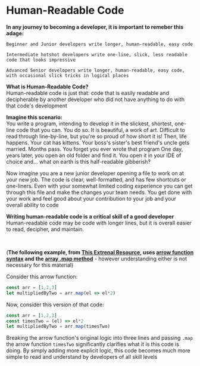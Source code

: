 # Human-Readable Code

**In any journey to becoming a developer, it is important to remeber this adage:**
```
Beginner and Junior developers write longer, human-readable, easy code

Intermediate hotshot developers write one-line, slick, less readable code that looks impressive

Advanced Senior developers write longer, human-readable, easy code, with occasional slick tricks in logical places
```
**What is Human-Readable Code?**  
Human-readable code is just that: code that is easily readable and decipherable by another developer who did not have anything to do with that code's development
<br>

**Imagine this scenario:**  
You write a program, intending to develop it in the slickest, shortest, one-line code that you can. You do so. It is beautiful, a work of art. Difficult to read through line-by-line, but you're so proud of how short it is! 
Then, life happens. Your cat has kittens. Your boss's sister's best friend's uncle gets married. Months pass. You forget you ever wrote that program
One day, years later, you open an old folder and find it. You open it in your IDE of choice and... what on earth is this half-readable gibberish? 

Now imagine you are a new junior developer opening a file to work on at your new job. The code is clear, well-formatted, and has few shortcuts or one-liners. Even with your somewhat limited coding experience you can get through this file and make the changes your team needs. You get done with your work and feel good about your contribution to your job and your overall ability to code
<br> 

**Writing human-readable code is a critical skill of a good developer**  
Human-readable code may be code with longer lines, but it is overall easier to read, decipher, and maintain. 

<br>

(**The following example, from [This Extrenal Resource](https://dev.to/laurieontech/human-readable-javascript-337o), uses [arrow function syntax](../03_JS/05_Arrow_Functions.md) and the [array .map method](../03_JS/10_Array_Methods.md)** - however understanding either is not necessary for this material)

Consider this arrow function:
```js
const arr = [1,2,3]
let multipliedByTwo = arr.map(el => el*2)
```

Now, consider this version of that code:
```js
const arr = [1,2,3]
const timesTwo = (el) => el*2
let multipliedByTwo = arr.map(timesTwo)
```

Breaking the arrow function's original logic into three lines and passing ```.map``` the arrow function ```timesTwo``` significantly clarifies what it is this code is doing. By simply adding more explicit logic, this code becomes much more simple to read and understand by developers of all skill levels 